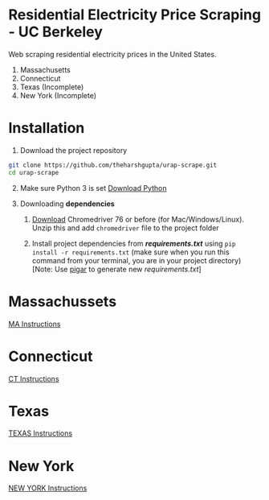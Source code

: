 

# Residential Electricity Price Scraping - UC Berkeley
Web scraping residential electricity prices in the United States. 

1. Massachusetts
2. Connecticut
3. Texas (Incomplete)
4. New York (Incomplete) 

# Installation

1. Download the project repository
```bash
git clone https://github.com/theharshgupta/urap-scrape.git
cd urap-scrape
```
2. Make sure Python 3 is set [Download Python](https://www.python.org/downloads/)

3. Downloading **dependencies**

    1. [Download](https://chromedriver.storage.googleapis.com/index.html?path=76.0.3809.126/) Chromedriver 76 or before (for Mac/Windows/Linux). Unzip this and add `chromedriver` file to the project folder

    2. Install  project dependencies from **_requirements.txt_** using `pip install -r requirements.txt` (make sure when you run this command from your terminal, you are in your project directory) [Note: Use [pigar](https://github.com/damnever/pigar) to generate new _requirements.txt_]

# Massachussets 
[MA Instructions](https://github.com/theharshgupta/urap-scrape/tree/master/ma)

# Connecticut
[CT Instructions](https://github.com/theharshgupta/urap-scrape/tree/master/CT)

# Texas 
[TEXAS Instructions](https://github.com/theharshgupta/urap-scrape/tree/master/texas)

# New York 
[NEW YORK Instructions](https://github.com/theharshgupta/urap-scrape/tree/master/newyork)
